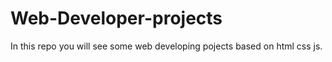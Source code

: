 # Web-Developer-projects
In this repo you will see some web developing pojects based on html css js.
